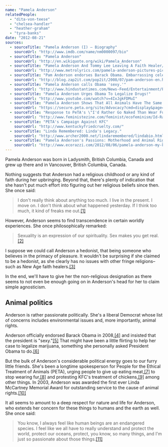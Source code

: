 ```yaml
---
name: "Pamela Anderson"
relatedPeople:
  - "dita-von-teese"
  - "chelsea-handler"
  - "heather-graham"
  - "tyra-banks"
date: "2012-08-21"
sources:
  - sourceTitle: "Pamela Anderson (I) – Biography"
    sourceUrl: "http://www.imdb.com/name/nm0000097/bio"
  - sourceTitle: "Pamela Anderson"
    sourceUrl: "http://en.wikiquote.org/wiki/Pamela_Anderson"
  - sourceTitle: "Pamela Anderson And Tommy Lee Leaving A Faith Healer/Hypnotist"
    sourceUrl: "http://www.metrolyrics.com/pamela-anderson-pictures-pic-35363.html"
  - sourceTitle: "Pam Anderson endorses Barack Obama. Embarrassing celebrity pile on continues"
    sourceUrl: "http://blog.zap2it.com/pop2it/2008/07/pam-anderson-en.html"
  - sourceTitle: "Pamela Anderson calls Obama 'sexy.'"
    sourceUrl: "http://www.hindustantimes.com/News-Feed/Entertainment/Pamela-Anderson-calls-Obama-sexy/Article1-537598.aspx"
  - sourceTitle: "Pamela Anderson Urges Obama To Legalize Drugs!"
    sourceUrl: "http://www.youtube.com/watch?v=4IxJgkFDMuI"
  - sourceTitle: "Pamela Anderson Shows That All Animals Have The Same Parts"
    sourceUrl: "https://secure.peta.org/site/Advocacy?cmd=display&page=UserAction&id=3205"
  - sourceTitle: "Response to PeTA's \"I'd Rather Go Naked Than Wear Fur\" Campaign"
    sourceUrl: "http://www.feministezine.com/feminist/ecofeminism/Id-Rather-Go-Naked-Than-Wear-Fur.html"
  - sourceTitle: "PETA's Campaign Against KFC"
    sourceUrl: "http://www.kentuckyfriedcruelty.com/"
  - sourceTitle: "Linda Remembered: Linda's Legacy."
    sourceUrl: "http://www.archer2000.net/lindaremembered/lindabio.html"
  - sourceTitle: "Pamela Anderson's Passions: Motherhood and Animal Rights"
    sourceUrl: "http://www.ecorazzi.com/2012/08/06/pamela-anderson-my-kids-know-i-save-animals/"
---
```


Pamela Anderson was born in Ladysmith, British Columbia, Canada and grew up there and in Vancouver, British Columbia, Canada.

Nothing suggests that Anderson had a religious childhood or any kind of faith during her upbringing. Beyond that, there's plenty of indication that she hasn't put much effort into figuring out her religious beliefs since then. She once said:

>I don't really think about anything too much. I live in the present. I move on. I don't think about what happened yesterday. If I think too much, it kind of freaks me out.<a class="source-citation" href="#http://www.imdb.com/name/nm0000097/bio" title="Pamela Anderson (I) – Biography">[1]</a>

However, Anderson seems to find transcendence in certain worldly experiences. She once philosophically remarked:

>Sexuality is an expression of our spirituality. Sex makes you get real.<a class="source-citation" href="#http://en.wikiquote.org/wiki/Pamela_Anderson" title="Pamela Anderson">[2]</a>

I suppose we could call Anderson a hedonist, that being someone who believes in the primacy of pleasure. It wouldn't be surprising if she claimed to be a hedonist, as she clearly has no issues with other fringe religions–such as New Age faith healers.<a class="source-citation" href="#http://www.metrolyrics.com/pamela-anderson-pictures-pic-35363.html" title="Pamela Anderson And Tommy Lee Leaving A Faith Healer/Hypnotist">[3]</a>

In the end, we'll have to give her the non-religious designation as there seems to not even be enough going on in Anderson's head for her to claim simple agnosticism.


## Animal politics

Anderson is rather passionate politically. She's a liberal Democrat whose list of concerns includes environmental issues and, more importantly, animal rights.

Anderson officially endorsed Barack Obama in 2008,<a class="source-citation" href="#http://blog.zap2it.com/pop2it/2008/07/pam-anderson-en.html" title="Pam Anderson endorses Barack Obama. Embarrassing celebrity pile on continues">[4]</a> and insisted that the president is "sexy."<a class="source-citation" href="#http://www.hindustantimes.com/News-Feed/Entertainment/Pamela-Anderson-calls-Obama-sexy/Article1-537598.aspx" title="Pamela Anderson calls Obama &apos;sexy.&apos;">[5]</a> That might have been a little flirting to help her case to legalize marijuana, something she personally asked President Obama to do.<a class="source-citation" href="#http://www.youtube.com/watch?v=4IxJgkFDMuI" title="Pamela Anderson Urges Obama To Legalize Drugs!">[6]</a>

But the bulk of Anderson's considerable political energy goes to our furry little friends. She's been a longtime spokesperson for People for the Ethical Treatment of Animals (PETA), urging people to give up eating meat,<a class="source-citation" href="#https://secure.peta.org/site/Advocacy?cmd=display&page=UserAction&id=3205" title="Pamela Anderson Shows That All Animals Have The Same Parts">[7]</a> to stop wearing fur,<a class="source-citation" href="#http://www.feministezine.com/feminist/ecofeminism/Id-Rather-Go-Naked-Than-Wear-Fur.html" title="Response to PeTA&apos;s &quot;I&apos;d Rather Go Naked Than Wear Fur&quot; Campaign">[8]</a> and protesting KFC's treatment of chickens,<a class="source-citation" href="#http://www.kentuckyfriedcruelty.com/" title="PETA&apos;s Campaign Against KFC">[9]</a> among other things. In 2003, Anderson was awarded the first ever Linda McCartney Memorial Award for outstanding service to the cause of animal rights.<a class="source-citation" href="#http://www.archer2000.net/lindaremembered/lindabio.html" title="Linda Remembered: Linda&apos;s Legacy.">[10]</a>

It all seems to amount to a deep respect for nature and life for Anderson, who extends her concern for these things to humans and the earth as well. She once said:

>You know, I always feel like human beings are an endangered species. I feel like we all have to really understand and protect the world, protect our oceans, protect, you know, so many things, and I'm just so passionate about those things.<a class="source-citation" href="#http://www.ecorazzi.com/2012/08/06/pamela-anderson-my-kids-know-i-save-animals/" title="Pamela Anderson&apos;s Passions: Motherhood and Animal Rights">[11]</a>